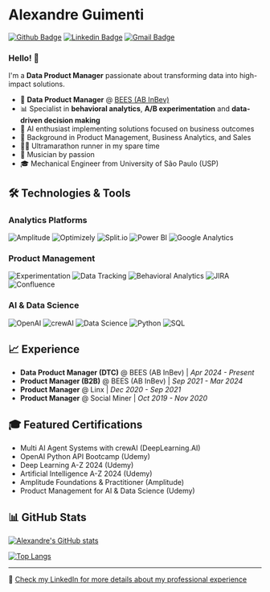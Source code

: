 # Alexandre Guimenti
[![Github Badge](https://img.shields.io/badge/-Github-000?style=flat-square&logo=Github&logoColor=white&link=https://github.com/alexguimenti)](https://github.com/alexguimenti)
[![Linkedin Badge](https://img.shields.io/badge/-LinkedIn-blue?style=flat-square&logo=Linkedin&logoColor=white&link=https://www.linkedin.com/in/alexandre-guimenti/)](https://www.linkedin.com/in/alexandre-guimenti/)
[![Gmail Badge](https://img.shields.io/badge/-Gmail-c14438?style=flat-square&logo=Gmail&logoColor=white&link=mailto:alexguimenti@gmail.com)](mailto:alexguimenti@gmail.com)

### Hello! 👋

I'm a **Data Product Manager** passionate about transforming data into high-impact solutions.

- 🚀 **Data Product Manager** @ [BEES (AB InBev)](https://www.bees.com/)
- 📊 Specialist in **behavioral analytics**, **A/B experimentation** and **data-driven decision making**
- 🤖 AI enthusiast implementing solutions focused on business outcomes
- 💼 Background in Product Management, Business Analytics, and Sales
- 🏃‍♂️ Ultramarathon runner in my spare time
- 🎸 Musician by passion
- 🎓 Mechanical Engineer from University of São Paulo (USP)

## 🛠️ Technologies & Tools

### Analytics Platforms
![Amplitude](https://img.shields.io/badge/-Amplitude-512BD4?style=flat-square&logo=amplitude&logoColor=white)
![Optimizely](https://img.shields.io/badge/-Optimizely-0037FF?style=flat-square&logo=optimizely&logoColor=white)
![Split.io](https://img.shields.io/badge/-Split.io-4A154B?style=flat-square&logo=split&logoColor=white)
![Power BI](https://img.shields.io/badge/-Power%20BI-F2C811?style=flat-square&logo=powerbi&logoColor=black)
![Google Analytics](https://img.shields.io/badge/-Google%20Analytics-E37400?style=flat-square&logo=googleanalytics&logoColor=white)

### Product Management
![Experimentation](https://img.shields.io/badge/-Experimentation-FF4088?style=flat-square&logoColor=white)
![Data Tracking](https://img.shields.io/badge/-Data%20Tracking-5C2D91?style=flat-square&logoColor=white)
![Behavioral Analytics](https://img.shields.io/badge/-Behavioral%20Analytics-0078D7?style=flat-square&logoColor=white)
![JIRA](https://img.shields.io/badge/-JIRA-0052CC?style=flat-square&logo=jira&logoColor=white)
![Confluence](https://img.shields.io/badge/-Confluence-172B4D?style=flat-square&logo=confluence&logoColor=white)

### AI & Data Science
![OpenAI](https://img.shields.io/badge/-OpenAI-412991?style=flat-square&logo=openai&logoColor=white)
![crewAI](https://img.shields.io/badge/-crewAI-009688?style=flat-square&logoColor=white)
![Data Science](https://img.shields.io/badge/-Data%20Science-3498DB?style=flat-square&logoColor=white)
![Python](https://img.shields.io/badge/-Python-3776AB?style=flat-square&logo=python&logoColor=white)
![SQL](https://img.shields.io/badge/-SQL-4479A1?style=flat-square&logo=mysql&logoColor=white)

## 📈 Experience

- **Data Product Manager (DTC)** @ BEES (AB InBev) | *Apr 2024 - Present*
- **Product Manager (B2B)** @ BEES (AB InBev) | *Sep 2021 - Mar 2024*
- **Product Manager** @ Linx | *Dec 2020 - Sep 2021*
- **Product Manager** @ Social Miner | *Oct 2019 - Nov 2020*

## 🎓 Featured Certifications

- Multi AI Agent Systems with crewAI (DeepLearning.AI)
- OpenAI Python API Bootcamp (Udemy)
- Deep Learning A-Z 2024 (Udemy)
- Artificial Intelligence A-Z 2024 (Udemy)
- Amplitude Foundations & Practitioner (Amplitude)
- Product Management for AI & Data Science (Udemy)

## 📊 GitHub Stats

[![Alexandre's GitHub stats](https://github-readme-stats.vercel.app/api?username=alexguimenti&show_icons=true&theme=dracula)](https://github.com/alexguimenti)

[![Top Langs](https://github-readme-stats.vercel.app/api/top-langs/?username=alexguimenti&layout=compact&theme=dracula)](https://github.com/alexguimenti)

---

💼 [Check my LinkedIn for more details about my professional experience](https://www.linkedin.com/in/alexandre-guimenti/)

